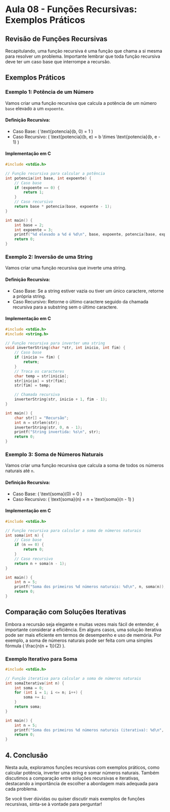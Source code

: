# Aula 08 - Funções Recursivas: Exemplos Práticos

## Revisão de Funções Recursivas

Recapitulando, uma função recursiva é uma função que chama a si mesma para resolver um problema. Importante lembrar que toda função recursiva deve ter um caso base que interrompe a recursão.

## Exemplos Práticos

### Exemplo 1: Potência de um Número

Vamos criar uma função recursiva que calcula a potência de um número `base` elevado a um `expoente`.

#### Definição Recursiva:

- Caso Base: \( \text{potencia}(b, 0) = 1 \)
- Caso Recursivo: \( \text{potencia}(b, e) = b \times \text{potencia}(b, e - 1) \)

#### Implementação em C

```c
#include <stdio.h>

// Função recursiva para calcular a potência
int potencia(int base, int expoente) {
    // Caso base
    if (expoente == 0) {
        return 1;
    }
    // Caso recursivo
    return base * potencia(base, expoente - 1);
}

int main() {
    int base = 2;
    int expoente = 3;
    printf("%d elevado a %d é %d\n", base, expoente, potencia(base, expoente));
    return 0;
}
```

### Exemplo 2: Inversão de uma String

Vamos criar uma função recursiva que inverte uma string.

#### Definição Recursiva:

- Caso Base: Se a string estiver vazia ou tiver um único caractere, retorne a própria string.
- Caso Recursivo: Retorne o último caractere seguido da chamada recursiva para a substring sem o último caractere.

#### Implementação em C

```c
#include <stdio.h>
#include <string.h>

// Função recursiva para inverter uma string
void inverterString(char *str, int inicio, int fim) {
    // Caso base
    if (inicio >= fim) {
        return;
    }
    // Troca os caracteres
    char temp = str[inicio];
    str[inicio] = str[fim];
    str[fim] = temp;

    // Chamada recursiva
    inverterString(str, inicio + 1, fim - 1);
}

int main() {
    char str[] = "Recursão";
    int n = strlen(str);
    inverterString(str, 0, n - 1);
    printf("String invertida: %s\n", str);
    return 0;
}
```

### Exemplo 3: Soma de Números Naturais

Vamos criar uma função recursiva que calcula a soma de todos os números naturais até `n`.

#### Definição Recursiva:

- Caso Base: \( \text{soma}(0) = 0 \)
- Caso Recursivo: \( \text{soma}(n) = n + \text{soma}(n - 1) \)

#### Implementação em C

```c
#include <stdio.h>

// Função recursiva para calcular a soma de números naturais
int soma(int n) {
    // Caso base
    if (n == 0) {
        return 0;
    }
    // Caso recursivo
    return n + soma(n - 1);
}

int main() {
    int n = 5;
    printf("Soma dos primeiros %d números naturais: %d\n", n, soma(n));
    return 0;
}
```

## Comparação com Soluções Iterativas

Embora a recursão seja elegante e muitas vezes mais fácil de entender, é importante considerar a eficiência. Em alguns casos, uma solução iterativa pode ser mais eficiente em termos de desempenho e uso de memória. Por exemplo, a soma de números naturais pode ser feita com uma simples fórmula \( \frac{n(n + 1)}{2} \).

### Exemplo Iterativo para Soma

```c
#include <stdio.h>

// Função iterativa para calcular a soma de números naturais
int somaIterativa(int n) {
    int soma = 0;
    for (int i = 1; i <= n; i++) {
        soma += i;
    }
    return soma;
}

int main() {
    int n = 5;
    printf("Soma dos primeiros %d números naturais (iterativa): %d\n", n, somaIterativa(n));
    return 0;
}
```

## 4. Conclusão

Nesta aula, exploramos funções recursivas com exemplos práticos, como calcular potência, inverter uma string e somar números naturais. Também discutimos a comparação entre soluções recursivas e iterativas, destacando a importância de escolher a abordagem mais adequada para cada problema.

Se você tiver dúvidas ou quiser discutir mais exemplos de funções recursivas, sinta-se à vontade para perguntar!
